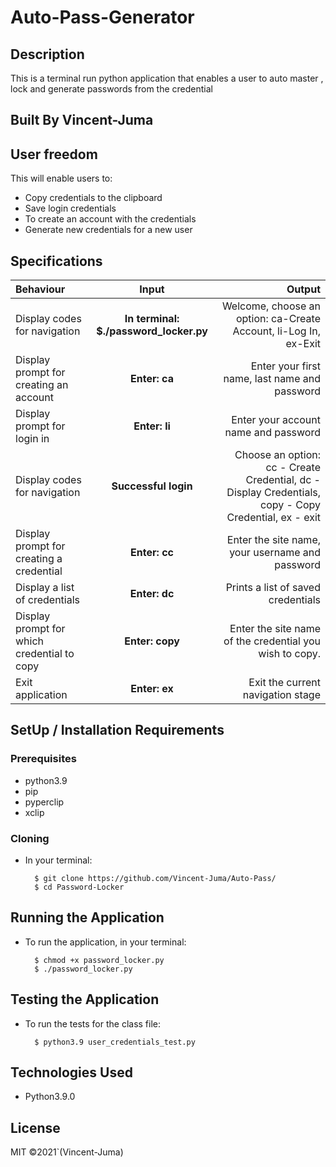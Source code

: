 # Auto-Pass-Generator

## Description
This is a terminal run python application that enables a user to auto master , lock and generate passwords from the credential

## Built By Vincent-Juma

## User freedom

This will enable users to:

* Copy credentials to the clipboard
* Save login credentials
* To create an account with the credentials
* Generate new credentials for a new user


## Specifications
| Behaviour | Input | Output |
| :---------------- | :---------------: | ------------------: |
| Display codes for navigation | **In terminal: $./password_locker.py** | Welcome, choose an option: ca-Create Account, li-Log In, ex-Exit |
| Display prompt for creating an account | **Enter: ca** | Enter your first name, last name and password |
| Display prompt for login in | **Enter: li** | Enter your account name and password |
| Display codes for navigation | **Successful login** | Choose an option: cc - Create Credential, dc - Display Credentials, copy - Copy Credential, ex - exit |
| Display prompt for creating a credential | **Enter: cc** | Enter the site name, your username and password |
| Display a list of credentials | **Enter: dc** | Prints a list of saved credentials |
| Display prompt for which credential to copy | **Enter: copy** | Enter the site name of the credential you wish to copy. |
| Exit application | **Enter: ex** | Exit the current navigation stage |

## SetUp / Installation Requirements
### Prerequisites
* python3.9
* pip
* pyperclip
* xclip

### Cloning
* In your terminal:
        
        $ git clone https://github.com/Vincent-Juma/Auto-Pass/
        $ cd Password-Locker

## Running the Application
* To run the application, in your terminal:

        $ chmod +x password_locker.py
        $ ./password_locker.py
        
## Testing the Application
* To run the tests for the class file:

        $ python3.9 user_credentials_test.py
        
## Technologies Used
* Python3.9.0

## License
MIT &copy;2021`(Vincent-Juma)

